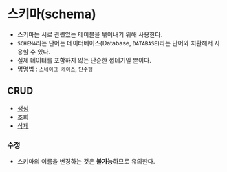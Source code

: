 # 스키마(schema)

- 스키마는 서로 관련있는 테이블을 묶어내기 위해 사용한다.
- `SCHEMA`라는 단어는 데이터베이스(Database, `DATABASE`)라는 단어와 치환해서 사용할 수 있다.
- 실제 데이터를 포함하지 않는 단순한 껍데기일 뿐이다.
- 명명법 : `스네이크 케이스`, `단수형`

## CRUD

- [생성](./schema/create.md)
- [조회](./schema/show.md)
- [삭제](./schema/drop.md)

### 수정

- 스키마의 이름을 변경하는 것은 **불가능**하므로 유의한다.
